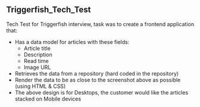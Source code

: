 ## Triggerfish_Tech_Test

Tech Test for Triggerfish interview, task was to create a frontend application that: 

* Has a data model for articles with these fields: 
    - Article title 
    - Description 
    - Read time 
    - Image URL 
* Retrieves the data from a repository (hard coded in the repository) 
* Render the data to be as close to the screenshot above as possible (using HTML & CSS) 
* The above design is for Desktops, the customer would like the articles stacked on Mobile devices 



